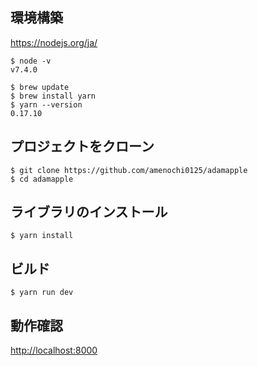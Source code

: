
## 環境構築

https://nodejs.org/ja/

```
$ node -v
v7.4.0

$ brew update
$ brew install yarn
$ yarn --version
0.17.10
```

## プロジェクトをクローン

```
$ git clone https://github.com/amenochi0125/adamapple
$ cd adamapple
```

## ライブラリのインストール

```
$ yarn install
```

## ビルド

```
$ yarn run dev
```

## 動作確認

<http://localhost:8000>
